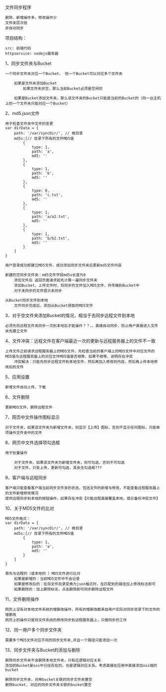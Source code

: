 文件同步程序

    删除、新增操作多，修改操作少
    文件夹层次低
    非自动同步

项目结构：
    
    src: 前端代码
    httpservice: nodejs服务器 


1、同步文件夹与Bucket
    
    一个同步文件夹对应一个Bucket， 但一个Bucket可以对应多个文件夹

        如果是文件夹添加Bucket
            如果文件夹非空，那么当前Bucket必须是空闲的

        如果是Bucket添加文件夹，那么该文件夹的Bucket只能是当前的Bucket的（同一台主机上的一个文件夹只能对应一个Bucket）

2、md5.json文件

    用于检查文件夹中文件的变更
    var dirData = {
        path: '/var/syncDir/', // 根目录
        md5s:[// 目录下所有的文件MD5值
            {
                type: 1,
                path: 'a',
                md5: ''
            },
            {
                type: 1,
                path: 'b',
                md5: ''
            },
            {
                type: 0,
                path: 'c.txt',
                md5: ''
            },
            {
                type: 1,
                path: 'a/a2.txt',
                md5: ''
            },
            {
                type: 1,
                path: 'b/b2.txt',
                md5: ''
            }
        ]
    }

    用户登录成功即建立MD5文件，成功添加同步文件夹后更新md5文件内容

    新建的空同步文件夹：md5文件字段md5s长度为0
        添加文件后 返回页面请求前先计算一遍同步文件夹
        添加Bucket，上传文件时，将同步的文件加入MD5文件，并传输到Bucket中
        对于未同步的文件提示未同步

    从Bucket同步文件到本地
        文件同步完成后，添加从Bucket获取的MD5文件


3、对于空文件夹添加Bucket的情况，相当于去同步远程文件到本地

    必须先将远程文件夹同步一次到本地后才能操作？？，，直接自动同步，防止用户直接进入文件夹先建立文件


4、文件冲突：远程文件在客户端最近一次的更新与远程服务器上的文件不一致
    
    上传文件之前请求远程服务器上的MD5文件，先检查当前的客户端上的MD5文件中对应文件的MD5值与远程服务器上的对应文件MD5值是否相等，如果不相等，说明存在冲突
        冲突解决：只能先同步远程文件到本地文件，然后再加入修改的内容，然后再上传本地修改后的文件

5、应用设置

    新增文件自动上传、下载

6、文件删除

    更新MD5文件，删除远程文件


7、网页中文件操作图标显示

    对于文件夹，如果该文件夹为新增文件夹，则显示【上传】图标，否则不显示任何图标，只能单项操作文件夹中的文件

8、网页中文件选择项勾选框

    用于批量操作

        对于文件夹，如果该文件夹为新增文件夹，则可勾选，否则不可勾选
        对于文件，只有上传，更新可勾选，其余无勾选框???

9、客户端与远程同步

    客户端只能查看客户端当前同步文件夹的状态，包括文件的新增与修改，不能查看远程服务器上的文件新增修改情况
    提供远程同步到本地的按钮操作，如果存在冲突【只能远程直接覆盖本地，提示备份冲突文件】

10、关于MD5文件的比对

    MD5文件格式：
    var dirData = {
        path: '/var/syncDir/', // 根目录
        md5s:[// 目录下所有的文件MD5值
            {
                type: 1,
                path: 'a',
                md5: ''
            }
        ]
    }

    首先与远程的（或本地的 ）MD5文件进行比对
        如果是新增的：当前MD5文件中不会记录
        如果是修改后的：在将文件目录变换为json格式时，在匹配到的路径加上修改标志即可
        如果删除的：加上删除标志，点击删除即可同步删除远程文件


11、文件删除操作

    网页上没有对本地文件系统的增删改操作，所有的增删改都来自用户实际对同步目录下的文件的增删改
    网页上的操作只是将文件系统的修改同步到远程服务器上，只做同步的工作


12、同一用户多个同步文件夹

    需要多个MD5文件对应不同的同步文件夹,并且一个路径只能添加一次


13、同步文件夹与Bucket的添加与删除

    删除同步文件夹不会删除本地文件夹，只有应逻辑对应关系
    添加的Bucket是oss中已经存在的，也是逻辑对应关系。考虑直接在应用中直接添加oss端的bucket

    删除同步文件夹，对用bucket关联的同步文件夹置空
    删除bucket, 对应的同步文件夹关联的bucket置空



